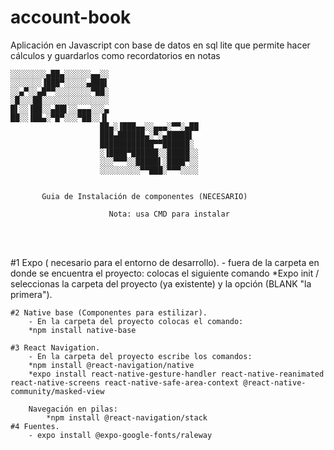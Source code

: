 # account-book

Aplicación en Javascript con base de datos en sql lite que permite hacer cálculos y guardarlos como recordatorios en notas

	░░░░░░░░▄██▄░░░░░░▄▄░░
	░░░░░░░▐███▀░░░░░▄███▌
	░░▄▀░░▄█▀▀░░░░░░░░▀██░
	░█░░░██░░░░░░░░░░░░░░░
	█▌░░▐██░░▄██▌░░▄▄▄░░░▄
	██░░▐██▄░▀█▀░░░▀██░░▐▌
                        ██▄░▐███▄▄░░▄▄▄░▀▀░▄██
                        ███▄██████▄░▀░▄█████▌
                        ████████████▀▀██████░
                        ░▐████▀██████░░█████░░
                        ░░░▀▀▀░░█████▌░████▀░░
                        ░░░░░░░░░▀▀███░▀▀▀░░░░


           Guia de Instalación de componentes (NECESARIO)

			              Nota: usa CMD para instalar
                    
 <br>
 <br>
 
  #1 Expo ( necesario para el entorno de desarrollo).
	  - fuera de la carpeta en donde se encuentra el proyecto:
		  colocas el siguiente comando 
 		*Expo init / seleccionas la carpeta del proyecto
		 (ya existente) y la opción (BLANK "la primera").

	#2 Native base (Componentes para estilizar).
		- En la carpeta del proyecto colocas el comando:
		*npm install native-base

	#3 React Navigation.
		- En la carpeta del proyecto escribe los comandos:
		*npm install @react-navigation/native
		*expo install react-native-gesture-handler react-native-reanimated react-native-screens react-native-safe-area-context @react-native-community/masked-view
			
		Navegación en pilas:
			*npm install @react-navigation/stack
	#4 Fuentes.
		- expo install @expo-google-fonts/raleway
		
